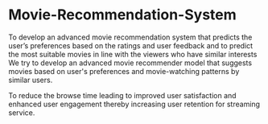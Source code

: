 # Movie-Recommendation-System
To develop an advanced movie recommendation system that predicts the user’s preferences based on the ratings and user feedback and to predict the most suitable movies in line with the viewers who have similar interests
We try to develop an advanced movie recommender model that suggests
movies based on user's preferences and movie-watching patterns by
similar users.

To reduce the browse time leading to improved user satisfaction and
enhanced user engagement thereby increasing user retention for
streaming service.

